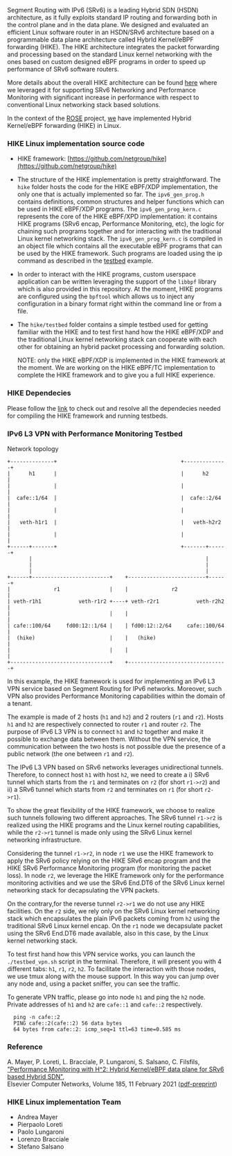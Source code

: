 Segment Routing with IPv6 (SRv6) is a leading Hybrid SDN (HSDN) architecture, as it fully exploits standard IP routing and forwarding both in the control plane and in the data plane. We designed and evaluated an efficient Linux software router in an HSDN/SRv6 architecture based on a programmable data plane architecture called HybrId Kernel/eBPF forwarding (HIKE). The HIKE architecture integrates the packet forwarding and processing based on the standard Linux kernel networking with the ones based on custom designed eBPF programs in order to speed up performance of SRv6 software routers.

More details about the overall HIKE architecture can be found [here](#reference) where we leveraged it for supporting SRv6 Networking and Performance Monitoring with significant increase in performance with respect to conventional Linux networking stack based solutions.

In the context of the [ROSE](https://netgroup.github.io/rose/) project, [we](#hike-linux-implementation-team) have 
implemented Hybrid Kernel/eBPF forwarding (HIKE) in Linux.

### HIKE Linux implementation source code

- HIKE framework: [https://github.com/netgroup/hike](https://github.com/netgroup/hike)

- The structure of the HIKE implementation is pretty straightforward. The `hike` folder hosts the code for the HIKE eBPF/XDP implementation, the only one that is actually implemented so far. The `ipv6_gen_prog.h` contains definitions, common structures and helper functions which can be used in HIKE eBPF/XDP programs. The `ipv6_gen_prog_kern.c` represents the core of the HIKE eBPF/XPD implementation: it contains HIKE programs (SRv6 encap, Performance Monitoring, etc), the logic for chaining such programs together and for interacting with the traditional Linux kernel networking stack.
The `ipv6_gen_prog_kern.c` is compiled in an object file which contains all the executable eBPF programs that can be used by the HIKE framework. Such programs are loaded using the ip command as described in the [testbed](#ipv6-l3-vpn-with-performance-monitoring-testbed) example.

- In order to interact with the HIKE programs, custom userspace application can be written leveraging the support of the `libbpf` library which is also provided in this repository. At the moment, HIKE programs are configured using the `bpftool` which allows us to inject any configuration in a binary format right within the command line or from a file.

- The `hike/testbed` folder contains a simple testbed used for getting familiar with the HIKE and to test first hand how the HIKE eBPF/XDP and the traditional Linux kernel networking stack can cooperate with each other for obtaining an hybrid packet processing and forwarding solution.

  NOTE: only the HIKE eBPF/XDP is implemented in the HIKE framework at the moment. We are working on the HIKE eBPF/TC implementation to complete the HIKE framework and to give you a full HIKE experience.

### HIKE Dependecies
Please follow the [link](https://github.com/netgroup/hike/blob/master/docs/setup_dependencies.org) to check out and resolve all the dependecies needed for compiling the HIKE framework and running testbeds.

### IPv6 L3 VPN with Performance Monitoring Testbed

Network topology
```text
+--------------+                                        +--------------+
|      h1      |                                        |      h2      |
|              |                                        |              |
|  cafe::1/64  |                                        |  cafe::2/64  |
|              |                                        |              |
|   veth-h1r1  |                                        |   veth-h2r2  |
|              |                                        |              |
+------+-------+                                        +-------+------+
       |                                                        |
       |                                                        |
       |                                                        |
+------+-------------------------+    +-------------------------+------+
|              r1                |    |              r2                |
| veth-r1h1            veth-r1r2 +----+ veth-r2r1            veth-r2h2 |
|                                |    |                                |
| cafe::100/64     fd00:12::1/64 |    | fd00:12::2/64     cafe::100/64 |
|  (hike)                        |    |   (hike)                       |
|                                |    |                                |
+--------------------------------+    +--------------------------------+
```

In this example, the HIKE framework is used for implementing an IPv6 L3 VPN service based on Segment Routing for IPv6 networks. Moreover, such VPN also provides Performance Monitoring capabilities within the domain of a tenant.

The example is made of 2 hosts (`h1` and `h2`) and 2 routers (`r1` and `r2`). Hosts `h1` and `h2` are respectively connected to router `r1` and router `r2`. The purpose of IPv6 L3 VPN is to connect `h1` and `h2` together and make it possible to exchange data between them. Without the VPN service, the communication between the two hosts is not possible due the presence of a public network (the one between `r1` and `r2`).

The IPv6 L3 VPN based on SRv6 networks leverages unidirectional tunnels. Therefore, to connect host `h1` with host `h2`, we need to create a i) SRv6 tunnel which starts from the `r1` and terminates on `r2` (for short `r1->r2`) and ii) a SRv6 tunnel which starts from `r2` and terminates on `r1` (for short `r2->r1`).  

To show the great flexibility of the HIKE framework, we choose to realize such tunnels following two different approaches. The SRv6 tunnel `r1->r2` is realized using the HIKE programs and the Linux kernel routing capabilities, while the `r2->r1` tunnel is made only using the SRv6 Linux kernel networking infrastructure.

Considering the tunnel `r1->r2`, in node `r1` we use the HIKE framework to apply the SRv6 policy relying on the HIKE SRv6 encap program and the HIKE SRv6 Performance Monitoring program (for monitoring the packet loss).
In node `r2`, we leverage the HIKE framework only for the performance monitoring activities and we use the SRv6 End.DT6 of the SRv6 Linux kernel networking stack for decapsulating the VPN packets.

On the contrary,for the reverse tunnel `r2->r1` we do not use any HIKE facilities. On the `r2` side, we rely only on the SRv6 Linux kernel networking stack which encapsulates the plain IPv6 packets coming from `h2` using the traditional SRv6 Linux kernel encap. On the `r1` node we decapsulate packet using the SRv6 End.DT6 made available, also in this case, by the Linux kernel networking stack.

To test first hand how this VPN service works, you can launch the `./testbed_vpn.sh` script in the terminal. Therefore, it will present you with 4 different tabs: `h1`, `r1`, `r2`, `h2`. To facilitate the interaction with those nodes, we use tmux along with the mouse support. In this way you can jump over any node and, using a packet sniffer, you can see the traffic.

To generate VPN traffic, please go into node `h1` and ping the `h2` node. Private addresses of `h1` and `h2` are `cafe::1` and `cafe::2` respectively.

```text
  ping -n cafe::2
  PING cafe::2(cafe::2) 56 data bytes
  64 bytes from cafe::2: icmp_seq=1 ttl=63 time=0.585 ms
```

### Reference

A. Mayer, P. Loreti, L. Bracciale, P. Lungaroni, S. Salsano, C. Filsfils,<br>
["Performance Monitoring with H^2: Hybrid Kernel/eBPF data plane for SRv6 based Hybrid SDN"](https://doi.org/10.1016/j.comnet.2020.107705),<br>
Elsevier Computer Networks, Volume 185, 11 February 2021 ([pdf-preprint](http://netgroup.uniroma2.it/Stefano_Salsano/papers/20-srv6-hybrid-sdn-hike.pdf))

### HIKE Linux implementation Team

- Andrea Mayer
- Pierpaolo Loreti
- Paolo Lungaroni
- Lorenzo Bracciale
- Stefano Salsano
